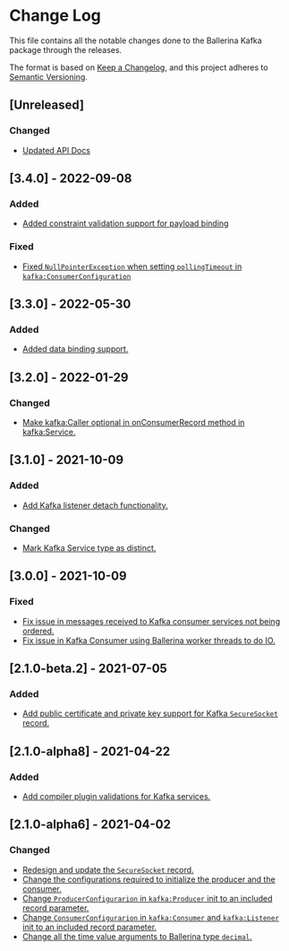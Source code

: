 # Change Log
This file contains all the notable changes done to the Ballerina Kafka package through the releases.

The format is based on [Keep a Changelog](https://keepachangelog.com/en/1.0.0/), and this project adheres to [Semantic Versioning](https://semver.org/spec/v2.0.0.html).

## [Unreleased]

### Changed
- [Updated API Docs](https://github.com/ballerina-platform/ballerina-standard-library/issues/3463)

## [3.4.0] - 2022-09-08

### Added
- [Added constraint validation support for payload binding](https://github.com/ballerina-platform/ballerina-standard-library/issues/3053)

### Fixed
- [Fixed `NullPointerException` when setting `pollingTimeout` in `kafka:ConsumerConfiguration`](https://github.com/ballerina-platform/ballerina-standard-library/issues/3235)

## [3.3.0] - 2022-05-30

### Added
- [Added data binding support.](https://github.com/ballerina-platform/ballerina-standard-library/issues/2751)

## [3.2.0] - 2022-01-29

### Changed
- [Make kafka:Caller optional in onConsumerRecord method in kafka:Service.](https://github.com/ballerina-platform/ballerina-standard-library/issues/1661)

## [3.1.0] - 2021-10-09

### Added

- [Add Kafka listener detach functionality.](https://github.com/ballerina-platform/ballerina-standard-library/issues/2211)

### Changed
- [Mark Kafka Service type as distinct.](https://github.com/ballerina-platform/ballerina-standard-library/issues/2398)

## [3.0.0] - 2021-10-09

### Fixed
- [Fix issue in messages received to Kafka consumer services not being ordered.](https://github.com/ballerina-platform/ballerina-standard-library/issues/1698)
- [Fix issue in Kafka Consumer using Ballerina worker threads to do IO.](https://github.com/ballerina-platform/ballerina-standard-library/issues/1694)

## [2.1.0-beta.2] - 2021-07-05

### Added

- [Add public certificate and private key support for Kafka `SecureSocket` record.](https://github.com/ballerina-platform/ballerina-standard-library/issues/1469)

## [2.1.0-alpha8] - 2021-04-22

### Added

- [Add compiler plugin validations for Kafka services.](https://github.com/ballerina-platform/ballerina-standard-library/issues/1237)

## [2.1.0-alpha6] - 2021-04-02

### Changed
- [Redesign and update the `SecureSocket` record.](https://github.com/ballerina-platform/ballerina-standard-library/issues/1177)
- [Change the configurations required to initialize the producer and the consumer.](https://github.com/ballerina-platform/ballerina-standard-library/issues/1177)
- [Change `ProducerConfigurarion` in `kafka:Producer` init to an included record parameter.](https://github.com/ballerina-platform/ballerina-standard-library/issues/1177)
- [Change `ConsumerConfigurarion` in `kafka:Consumer` and `kafka:Listener` init to an included record parameter.](https://github.com/ballerina-platform/ballerina-standard-library/issues/1177)
- [Change all the time value arguments to Ballerina type `decimal`.](https://github.com/ballerina-platform/ballerina-standard-library/issues/1177)
